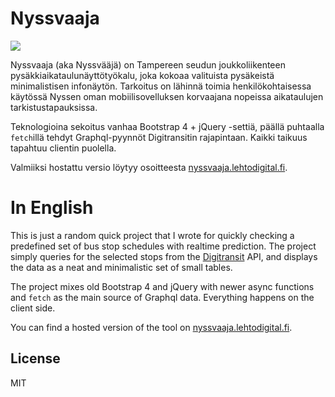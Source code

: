 # Nyssvaaja

![](https://lehtodigital.fi/f/3MgfX)

Nyssvaaja (aka Nyssvääjä) on Tampereen seudun joukkoliikenteen pysäkkiaikataulunäyttötyökalu,
joka kokoaa valituista pysäkeistä minimalistisen infonäytön.
Tarkoitus on lähinnä toimia henkilökohtaisessa käytössä
Nyssen oman mobiilisovelluksen korvaajana nopeissa aikataulujen tarkistustapauksissa.

Teknologioina sekoitus vanhaa Bootstrap 4 + jQuery -settiä,
päällä puhtaalla `fetch`illä tehdyt Graphql-pyynnöt Digitransitin rajapintaan.
Kaikki taikuus tapahtuu clientin puolella.

Valmiiksi hostattu versio löytyy osoitteesta [nyssvaaja.lehtodigital.fi](https://nyssvaaja.lehtodigital.fi).

# In English
This is just a random quick project that I wrote
for quickly checking a predefined set of bus stop schedules with realtime prediction.
The project simply queries for the selected stops from the [Digitransit](https://digitransit.fi/en/developers/) API,
and displays the data as a neat and minimalistic set of small tables.

The project mixes old Bootstrap 4 and jQuery with newer async functions
and `fetch` as the main source of Graphql data.
Everything happens on the client side.

You can find a hosted version of the tool on [nyssvaaja.lehtodigital.fi](https://nyssvaaja.lehtodigital.fi).

## License
MIT